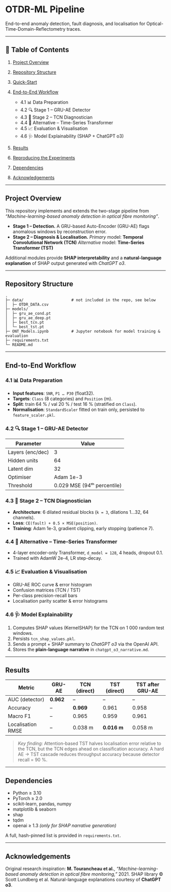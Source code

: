 # OTDR-ML Pipeline

End-to-end anomaly detection, fault diagnosis, and localisation for Optical-Time-Domain-Reflectometry traces.

---

## 📑 Table of Contents

1. [Project Overview](#project-overview)
2. [Repository Structure](#repository-structure)
3. [Quick-Start](#quick-start)
4. [End-to-End Workflow](#end-to-end-workflow)

   * 4.1 📊 Data Preparation
   * 4.2 🔍 Stage 1 – GRU-AE Detector
   * 4.3 🔧 Stage 2 – TCN Diagnostician
   * 4.4 📜 Alternative – Time-Series Transformer
   * 4.5 📈 Evaluation & Visualisation
   * 4.6 🩺 Model Explainability (SHAP + ChatGPT o3)
5. [Results](#results)
6. [Reproducing the Experiments](#reproducing-the-experiments)
7. [Dependencies](#dependencies)
8. [Acknowledgements](#acknowledgements)

---

## Project Overview

This repository implements and extends the two-stage pipeline from
*“Machine-learning-based anomaly detection in optical fibre monitoring”*.

* **Stage 1 – Detection.**
  A GRU-based Auto-Encoder (GRU-AE) flags anomalous windows by reconstruction error.
* **Stage 2 – Diagnosis & Localisation.**
  *Primary* model: **Temporal Convolutional Network (TCN)**
  *Alternative* model: **Time-Series Transformer (TST)**

Additional modules provide **SHAP interpretability** and a **natural-language explanation** of SHAP output generated with *ChatGPT o3*.

---

## Repository Structure

```text
.
├─ data/                     # not included in the repo, see below
│  ├─ OTDR_DATA.csv
├─ models/
│  ├─ gru_ae_cond.pt
│  ├─ gru_ae_deep.pt
│  ├─ best_tcn.pt
│  └─ best_tst.pt
├─ ONT_Models.ipynb          # Jupyter notebook for model training & evaluation
├─ requirements.txt
└─ README.md
```

---

## End-to-End Workflow

### 4.1 📊 Data Preparation

* **Input features**: `SNR`, `P1 … P30` (float32).
* **Targets**: `Class` (8 categories) and `Position` (m).
* **Split**: train 64 % / val 20 % / test 16 % (stratified on `Class`).
* **Normalisation**: `StandardScaler` fitted on train only, persisted to `feature_scaler.pkl`.

### 4.2 🔍 Stage 1 – GRU-AE Detector

| Parameter        | Value                       |
| ---------------- | --------------------------- |
| Layers (enc/dec) | 3                           |
| Hidden units     | 64                          |
| Latent dim       | 32                          |
| Optimiser        | Adam 1e-3                   |
| Threshold        | 0.029 MSE (94ᵗʰ percentile) |

### 4.3 🔧 Stage 2 – TCN Diagnostician

* **Architecture**: 6 dilated residual blocks (`k = 3`, dilations 1…32, 64 channels).
* **Loss**: `CE(fault) + 0.5 × MSE(position)`.
* **Training**: Adam 1e-3, gradient clipping, early stopping (patience 7).

### 4.4 📜 Alternative – Time-Series Transformer

* 4-layer encoder-only Transformer, `d_model = 128`, 4 heads, dropout 0.1.
* Trained with AdamW 2e-4, LR step-decay.

### 4.5 📈 Evaluation & Visualisation


* GRU-AE ROC curve & error histogram
* Confusion matrices (TCN / TST)
* Per-class precision-recall bars
* Localisation parity scatter & error histograms


### 4.6 🩺 Model Explainability


1. Computes SHAP values (KernelSHAP) for the TCN on 1 000 random test windows.
2. Persists `tcn_shap_values.pkl`.
3. Sends a prompt + SHAP summary to *ChatGPT o3* via the OpenAI API.
4. Stores the **plain-language narrative** in `chatgpt_o3_narrative.md`.

---

## Results

| Metric            | GRU-AE    | TCN (direct) | TST (direct) | TST after GRU-AE |
| ----------------- | --------- | ------------ | ------------ | ---------------- |
| AUC (detector)    | **0.962** | –            | –            | –                |
| Accuracy          | –         | **0.969**    | 0.961        | 0.958            |
| Macro F1          | –         | 0.965        | 0.959        | 0.961            |
| Localisation RMSE | –         | 0.038 m      | **0.016 m**  | 0.058 m          |

> *Key finding:* Attention-based TST halves localisation error relative to the TCN, but the TCN edges ahead on classification accuracy. A hard AE → TST cascade reduces throughput accuracy because detector recall = 90 %.

---


## Dependencies

* Python ≥ 3.10
* PyTorch ≥ 2.0
* scikit-learn, pandas, numpy
* matplotlib & seaborn
* shap
* tqdm
* openai ≥ 1.3 *(only for SHAP narrative generation)*

A full, hash-pinned list is provided in `requirements.txt`.

---

## Acknowledgements

Original research inspiration: **M. Tourancheau et al.**, *“Machine-learning-based anomaly detection in optical fibre monitoring,”* 2021.
SHAP library © Scott Lundberg et al.
Natural-language explanations courtesy of **ChatGPT o3**.
